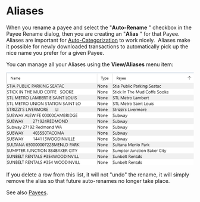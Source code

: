 # Aliases

When you rename a payee and select the "**Auto-Rename** " checkbox in the Payee Rename dialog, then you are creating an "**Alias** " for that Payee.  Aliases are important for [Auto-Categorization](AutoCategorization.md) to work nicely.  Aliases make it possible for newly downloaded transactions to automatically pick up the nice name you prefer for a given Payee.

You can manage all your Aliases using the **View/Aliases**  menu item:

![](../Images/Aliases.png)

If you delete a row from this list, it will not "undo" the rename, it will simply remove the alias so that future auto-renames no longer take place.

See also [Payees](Payees).


